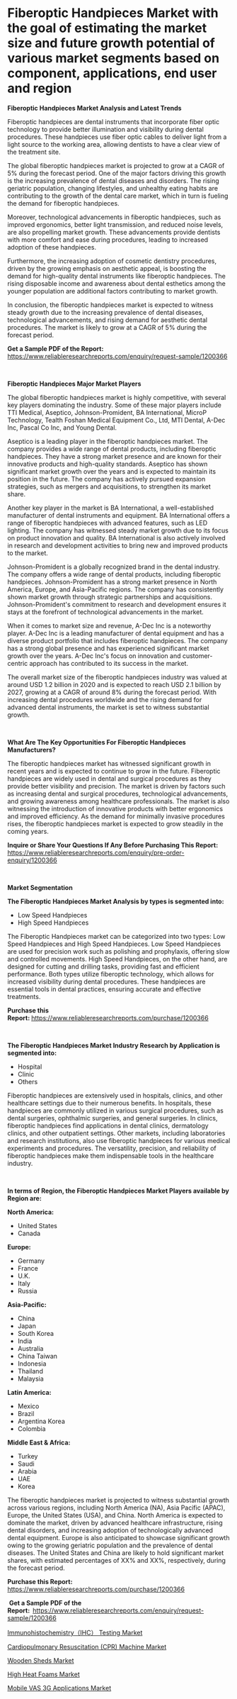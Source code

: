 <p><h1>Fiberoptic Handpieces Market with the goal of estimating the market size and future growth potential of various market segments based on component, applications, end user and region</h1></p><p><strong>Fiberoptic Handpieces Market Analysis and Latest Trends</strong></p>
<p><p>Fiberoptic handpieces are dental instruments that incorporate fiber optic technology to provide better illumination and visibility during dental procedures. These handpieces use fiber optic cables to deliver light from a light source to the working area, allowing dentists to have a clear view of the treatment site.</p><p>The global fiberoptic handpieces market is projected to grow at a CAGR of 5% during the forecast period. One of the major factors driving this growth is the increasing prevalence of dental diseases and disorders. The rising geriatric population, changing lifestyles, and unhealthy eating habits are contributing to the growth of the dental care market, which in turn is fueling the demand for fiberoptic handpieces.</p><p>Moreover, technological advancements in fiberoptic handpieces, such as improved ergonomics, better light transmission, and reduced noise levels, are also propelling market growth. These advancements provide dentists with more comfort and ease during procedures, leading to increased adoption of these handpieces.</p><p>Furthermore, the increasing adoption of cosmetic dentistry procedures, driven by the growing emphasis on aesthetic appeal, is boosting the demand for high-quality dental instruments like fiberoptic handpieces. The rising disposable income and awareness about dental esthetics among the younger population are additional factors contributing to market growth.</p><p>In conclusion, the fiberoptic handpieces market is expected to witness steady growth due to the increasing prevalence of dental diseases, technological advancements, and rising demand for aesthetic dental procedures. The market is likely to grow at a CAGR of 5% during the forecast period.</p></p>
<p><strong>Get a Sample PDF of the Report:&nbsp;</strong> <a href="https://www.reliableresearchreports.com/enquiry/request-sample/1200366">https://www.reliableresearchreports.com/enquiry/request-sample/1200366</a></p>
<p>&nbsp;</p>
<p><strong>Fiberoptic Handpieces Major Market Players</strong></p>
<p><p>The global fiberoptic handpieces market is highly competitive, with several key players dominating the industry. Some of these major players include TTI Medical, Aseptico, Johnson-Promident, BA International, MicroP Technology, Tealth Foshan Medical Equipment Co., Ltd, MTI Dental, A-Dec Inc, Pascal Co Inc, and Young Dental.</p><p>Aseptico is a leading player in the fiberoptic handpieces market. The company provides a wide range of dental products, including fiberoptic handpieces. They have a strong market presence and are known for their innovative products and high-quality standards. Aseptico has shown significant market growth over the years and is expected to maintain its position in the future. The company has actively pursued expansion strategies, such as mergers and acquisitions, to strengthen its market share.</p><p>Another key player in the market is BA International, a well-established manufacturer of dental instruments and equipment. BA International offers a range of fiberoptic handpieces with advanced features, such as LED lighting. The company has witnessed steady market growth due to its focus on product innovation and quality. BA International is also actively involved in research and development activities to bring new and improved products to the market.</p><p>Johnson-Promident is a globally recognized brand in the dental industry. The company offers a wide range of dental products, including fiberoptic handpieces. Johnson-Promident has a strong market presence in North America, Europe, and Asia-Pacific regions. The company has consistently shown market growth through strategic partnerships and acquisitions. Johnson-Promident's commitment to research and development ensures it stays at the forefront of technological advancements in the market.</p><p>When it comes to market size and revenue, A-Dec Inc is a noteworthy player. A-Dec Inc is a leading manufacturer of dental equipment and has a diverse product portfolio that includes fiberoptic handpieces. The company has a strong global presence and has experienced significant market growth over the years. A-Dec Inc's focus on innovation and customer-centric approach has contributed to its success in the market.</p><p>The overall market size of the fiberoptic handpieces industry was valued at around USD 1.2 billion in 2020 and is expected to reach USD 2.1 billion by 2027, growing at a CAGR of around 8% during the forecast period. With increasing dental procedures worldwide and the rising demand for advanced dental instruments, the market is set to witness substantial growth.</p></p>
<p>&nbsp;</p>
<p><strong>What Are The Key Opportunities For Fiberoptic Handpieces Manufacturers?</strong></p>
<p><p>The fiberoptic handpieces market has witnessed significant growth in recent years and is expected to continue to grow in the future. Fiberoptic handpieces are widely used in dental and surgical procedures as they provide better visibility and precision. The market is driven by factors such as increasing dental and surgical procedures, technological advancements, and growing awareness among healthcare professionals. The market is also witnessing the introduction of innovative products with better ergonomics and improved efficiency. As the demand for minimally invasive procedures rises, the fiberoptic handpieces market is expected to grow steadily in the coming years.</p></p>
<p><strong>Inquire or Share Your Questions If Any Before Purchasing This Report:</strong> <a href="https://www.reliableresearchreports.com/enquiry/pre-order-enquiry/1200366">https://www.reliableresearchreports.com/enquiry/pre-order-enquiry/1200366</a></p>
<p>&nbsp;</p>
<p><strong>Market Segmentation</strong></p>
<p><strong>The Fiberoptic Handpieces Market Analysis by types is segmented into:</strong></p>
<p><ul><li>Low Speed Handpieces</li><li>High Speed Handpieces</li></ul></p>
<p><p>The Fiberoptic Handpieces market can be categorized into two types: Low Speed Handpieces and High Speed Handpieces. Low Speed Handpieces are used for precision work such as polishing and prophylaxis, offering slow and controlled movements. High Speed Handpieces, on the other hand, are designed for cutting and drilling tasks, providing fast and efficient performance. Both types utilize fiberoptic technology, which allows for increased visibility during dental procedures. These handpieces are essential tools in dental practices, ensuring accurate and effective treatments.</p></p>
<p><strong>Purchase this Report:&nbsp;</strong><a href="https://www.reliableresearchreports.com/purchase/1200366">https://www.reliableresearchreports.com/purchase/1200366</a></p>
<p>&nbsp;</p>
<p><strong>The Fiberoptic Handpieces Market Industry Research by Application is segmented into:</strong></p>
<p><ul><li>Hospital</li><li>Clinic</li><li>Others</li></ul></p>
<p><p>Fiberoptic handpieces are extensively used in hospitals, clinics, and other healthcare settings due to their numerous benefits. In hospitals, these handpieces are commonly utilized in various surgical procedures, such as dental surgeries, ophthalmic surgeries, and general surgeries. In clinics, fiberoptic handpieces find applications in dental clinics, dermatology clinics, and other outpatient settings. Other markets, including laboratories and research institutions, also use fiberoptic handpieces for various medical experiments and procedures. The versatility, precision, and reliability of fiberoptic handpieces make them indispensable tools in the healthcare industry.</p></p>
<p>&nbsp;</p>
<p><strong>In terms of Region, the Fiberoptic Handpieces Market Players available by Region are:</strong></p>
<p>
    <p> <strong> North America: </strong>
        <ul>
            <li>United States</li>
            <li>Canada</li>
        </ul>
        </p> 
    <p> <strong> Europe: </strong>
        <ul>
            <li>Germany</li>
            <li>France</li>
            <li>U.K.</li>
            <li>Italy</li>
            <li>Russia</li>
        </ul>
        </p> 
    <p> <strong> Asia-Pacific: </strong>
        <ul>
            <li>China</li>
            <li>Japan</li>
            <li>South Korea</li>
            <li>India</li>
            <li>Australia</li>
            <li>China Taiwan</li>
            <li>Indonesia</li>
            <li>Thailand</li>
            <li>Malaysia</li>
        </ul>
        </p> 
    <p> <strong> Latin America: </strong>
        <ul>
            <li>Mexico</li>
            <li>Brazil</li>
            <li>Argentina Korea</li>
            <li>Colombia</li>
        </ul>
        </p> 
    <p> <strong> Middle East & Africa: </strong>
        <ul>
            <li>Turkey</li>
            <li>Saudi</li>
            <li>Arabia</li>
            <li>UAE</li>
            <li>Korea</li>
        </ul>
    </p>
    </p>
<p><p>The fiberoptic handpieces market is projected to witness substantial growth across various regions, including North America (NA), Asia Pacific (APAC), Europe, the United States (USA), and China. North America is expected to dominate the market, driven by advanced healthcare infrastructure, rising dental disorders, and increasing adoption of technologically advanced dental equipment. Europe is also anticipated to showcase significant growth owing to the growing geriatric population and the prevalence of dental diseases. The United States and China are likely to hold significant market shares, with estimated percentages of XX% and XX%, respectively, during the forecast period.</p></p>
<p><strong>Purchase this Report: </strong><a href="https://www.reliableresearchreports.com/purchase/1200366">https://www.reliableresearchreports.com/purchase/1200366</a></p>
<p>&nbsp;<strong>Get a Sample PDF of the Report:&nbsp;&nbsp;</strong><a href="https://www.reliableresearchreports.com/enquiry/request-sample/1200366">https://www.reliableresearchreports.com/enquiry/request-sample/1200366</a></p>
<p><strong></strong></p>
<p><p><a href="https://issuu.com/reportprime-2/docs/immunohistochemistryihc-testing-market-size-2030.p">Immunohistochemistry（IHC） Testing Market</a></p><p><a href="https://github.com/Chiragrp22/Market-Research-Report-List-2/blob/main/cardiopulmonary-resuscitation-cpr-machine-market.md">Cardiopulmonary Resuscitation (CPR) Machine Market</a></p><p><a href="https://issuu.com/reportprime-2/docs/wooden-sheds-market-size-2030.pptx">Wooden Sheds Market</a></p><p><a href="https://www.linkedin.com/pulse/high-heat-foams-market-centers-aspects-growth-share-opportunity-73ffe?trackingId=M%2F1qWXEhTKmVUidPNxf7oQ%3D%3D">High Heat Foams Market</a></p><p><a href="https://www.linkedin.com/pulse/mobile-vas-3g-applications-market-goal-estimating-size-future-vpige?trackingId=k9y9R1wwSSm%2FZfqX33SXMg%3D%3D">Mobile VAS 3G Applications Market</a></p></p>